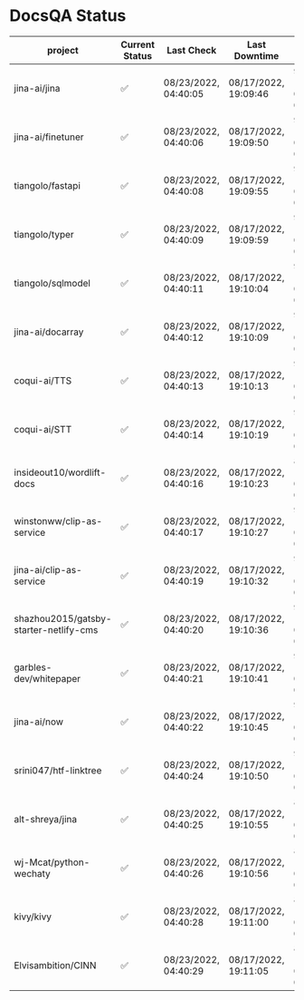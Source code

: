 # DocsQA Status

|               project                |Current Status|     Last Check     |   Last Downtime    |             % Uptime              |
|--------------------------------------|--------------|--------------------|--------------------|-----------------------------------|
|jina-ai/jina                          |✅            |08/23/2022, 04:40:05|08/17/2022, 19:09:46|95.413 (since 08/15/2022, 07:09:42)|
|jina-ai/finetuner                     |✅            |08/23/2022, 04:40:06|08/17/2022, 19:09:50|95.416 (since 08/15/2022, 07:09:42)|
|tiangolo/fastapi                      |✅            |08/23/2022, 04:40:08|08/17/2022, 19:09:55|95.424 (since 08/15/2022, 07:09:42)|
|tiangolo/typer                        |✅            |08/23/2022, 04:40:09|08/17/2022, 19:09:59|95.425 (since 08/15/2022, 07:09:42)|
|tiangolo/sqlmodel                     |✅            |08/23/2022, 04:40:11|08/17/2022, 19:10:04|95.427 (since 08/15/2022, 07:09:42)|
|jina-ai/docarray                      |✅            |08/23/2022, 04:40:12|08/17/2022, 19:10:09|95.424 (since 08/15/2022, 07:09:42)|
|coqui-ai/TTS                          |✅            |08/23/2022, 04:40:13|08/17/2022, 19:10:13|95.423 (since 08/15/2022, 07:09:42)|
|coqui-ai/STT                          |✅            |08/23/2022, 04:40:14|08/17/2022, 19:10:19|95.424 (since 08/15/2022, 07:09:42)|
|insideout10/wordlift-docs             |✅            |08/23/2022, 04:40:16|08/17/2022, 19:10:23|82.581 (since 08/15/2022, 07:09:42)|
|winstonww/clip-as-service             |✅            |08/23/2022, 04:40:17|08/17/2022, 19:10:27|95.428 (since 08/15/2022, 07:09:42)|
|jina-ai/clip-as-service               |✅            |08/23/2022, 04:40:19|08/17/2022, 19:10:32|95.432 (since 08/15/2022, 07:09:42)|
|shazhou2015/gatsby-starter-netlify-cms|✅            |08/23/2022, 04:40:20|08/17/2022, 19:10:36|95.432 (since 08/15/2022, 07:09:42)|
|garbles-dev/whitepaper                |✅            |08/23/2022, 04:40:21|08/17/2022, 19:10:41|95.434 (since 08/15/2022, 07:09:42)|
|jina-ai/now                           |✅            |08/23/2022, 04:40:22|08/17/2022, 19:10:45|95.434 (since 08/15/2022, 07:09:42)|
|srini047/htf-linktree                 |✅            |08/23/2022, 04:40:24|08/17/2022, 19:10:50|95.430 (since 08/15/2022, 07:09:42)|
|alt-shreya/jina                       |✅            |08/23/2022, 04:40:25|08/17/2022, 19:10:55|89.358 (since 08/15/2022, 07:09:42)|
|wj-Mcat/python-wechaty                |✅            |08/23/2022, 04:40:26|08/17/2022, 19:10:56|89.367 (since 08/15/2022, 07:09:42)|
|kivy/kivy                             |✅            |08/23/2022, 04:40:28|08/17/2022, 19:11:00|89.360 (since 08/15/2022, 07:09:42)|
|Elvisambition/CINN                    |✅            |08/23/2022, 04:40:29|08/17/2022, 19:11:05|89.364 (since 08/15/2022, 07:09:42)|
